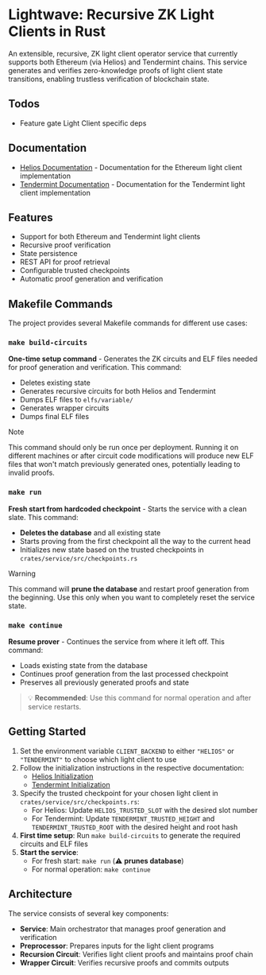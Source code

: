 # Lightwave: Recursive ZK Light Clients in Rust

An extensible, recursive, ZK light client operator service that currently supports both Ethereum (via Helios) and Tendermint chains. This service generates and verifies zero-knowledge proofs of light client state transitions, enabling trustless verification of blockchain state.

## Todos
- Feature gate Light Client specific deps

## Documentation

- [Helios Documentation](docs/integrations/HELIOS.md) - Documentation for the Ethereum light client implementation
- [Tendermint Documentation](docs/integrations/TENDERMINT.md) - Documentation for the Tendermint light client implementation

## Features

- Support for both Ethereum and Tendermint light clients
- Recursive proof verification
- State persistence
- REST API for proof retrieval
- Configurable trusted checkpoints
- Automatic proof generation and verification

## Makefile Commands

The project provides several Makefile commands for different use cases:

### `make build-circuits`
**One-time setup command** - Generates the ZK circuits and ELF files needed for proof generation and verification. This command:
- Deletes existing state
- Generates recursive circuits for both Helios and Tendermint
- Dumps ELF files to `elfs/variable/`
- Generates wrapper circuits
- Dumps final ELF files

> [!NOTE] 
> This command should only be run once per deployment. Running it on different machines or
> after circuit code modifications will produce new ELF files that won't match previously 
> generated ones, potentially leading to invalid proofs.

### `make run`
**Fresh start from hardcoded checkpoint** - Starts the service with a clean slate. This command:
- **Deletes the database** and all existing state
- Starts proving from the first checkpoint all the way to the current head
- Initializes new state based on the trusted checkpoints in `crates/service/src/checkpoints.rs`

> [!WARNING]
> This command will **prune the database** and restart proof generation from the beginning. 
> Use this only when you want to completely reset the service state.

### `make continue`
**Resume prover** - Continues the service from where it left off. This command:
- Loads existing state from the database
- Continues proof generation from the last processed checkpoint
- Preserves all previously generated proofs and state

> 💡 **Recommended**: Use this command for normal operation and after service restarts.

## Getting Started

1. Set the environment variable `CLIENT_BACKEND` to either `"HELIOS"` or `"TENDERMINT"` to choose which light client to use
2. Follow the initialization instructions in the respective documentation:
   - [Helios Initialization](docs/integrations/HELIOS.md#re-initialization)
   - [Tendermint Initialization](docs/integrations/TENDERMINT.md#re-initialization)
3. Specify the trusted checkpoint for your chosen light client in `crates/service/src/checkpoints.rs`:
   - For Helios: Update `HELIOS_TRUSTED_SLOT` with the desired slot number
   - For Tendermint: Update `TENDERMINT_TRUSTED_HEIGHT` and `TENDERMINT_TRUSTED_ROOT` with the desired height and root hash
4. **First time setup**: Run `make build-circuits` to generate the required circuits and ELF files
5. **Start the service**: 
   - For fresh start: `make run` (⚠️ **prunes database**)
   - For normal operation: `make continue`

## Architecture

The service consists of several key components:

- **Service**: Main orchestrator that manages proof generation and verification
- **Preprocessor**: Prepares inputs for the light client programs
- **Recursion Circuit**: Verifies light client proofs and maintains proof chain
- **Wrapper Circuit**: Verifies recursive proofs and commits outputs
